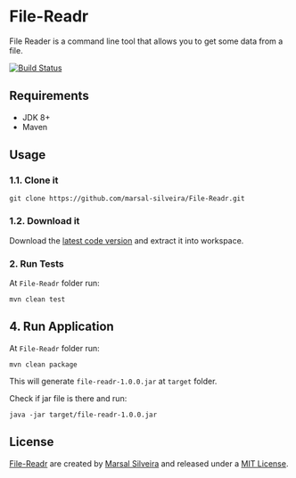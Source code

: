 # File-Readr
File Reader is a command line tool that allows you to get some data from a file.

[![Build Status](https://travis-ci.org/marsal-silveira/File-Readr.svg?branch=master)](https://travis-ci.org/marsal-silveira/File-Readr)

## Requirements

- JDK 8+
- Maven

## Usage
 
### 1.1. Clone it

```
git clone https://github.com/marsal-silveira/File-Readr.git
```

### 1.2. Download it

Download the [latest code version](https://github.com/marsal-silveira/File-Readr/archive/master.zip) and extract it into workspace.

### 2. Run Tests

At `File-Readr` folder run: 

```
mvn clean test
```

## 4. Run Application

At `File-Readr` folder run:

```
mvn clean package
```

This will generate `file-readr-1.0.0.jar` at `target` folder.

Check if jar file is there and run:

```
java -jar target/file-readr-1.0.0.jar
```

## License

[File-Readr](https://github.com/marsal-silveira/File-Readr) are created by [Marsal Silveira](https://github.com/marsal-silveira) and released under a [MIT License](License).